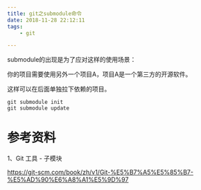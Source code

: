 ```yaml
---
title: git之submodule命令
date: 2018-11-28 22:12:11
tags:
	- git

---
```




submodule的出现是为了应对这样的使用场景：

你的项目需要使用另外一个项目A，项目A是一个第三方的开源软件。

这样可以在后面单独拉下依赖的项目。

```
git submodule init
git submodule update
```



# 参考资料

1、Git 工具 - 子模块

https://git-scm.com/book/zh/v1/Git-%E5%B7%A5%E5%85%B7-%E5%AD%90%E6%A8%A1%E5%9D%97